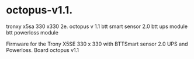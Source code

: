 # octopus-v1.1.
tronxy x5sa 330 x330 2e. octopus v 1.1 btt smart sensor 2.0 btt ups module btt powerloss module 

Firmware for the Trony X5SE 330 x 330 with BTTSmart sensor 2.0 UPS and Powerloss. Board octopus v1.1
